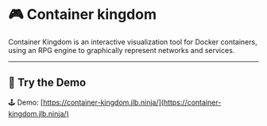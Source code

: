 # 🎮 Container kingdom

<!--<SHORT-PRESENTATION>-->
Container Kingdom is an interactive visualization tool for Docker containers, using an RPG engine to graphically represent networks and services.
<!--</SHORT-PRESENTATION>-->

---

## 🚀 Try the Demo  

🕹️ Demo: [https://container-kingdom.jlb.ninja/](https://container-kingdom.jlb.ninja/)  


